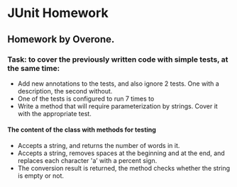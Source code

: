 # **JUnit Homework**

## Homework by Overone.

### Task: to cover the previously written code with simple tests, at the same time:
* Add new annotations to the tests, and also ignore 2 tests. One with a description, the second without.
* One of the tests is configured to run 7 times to
* Write a method that will require parameterization by strings. Cover it with the appropriate test.

#### The content of the class with methods for testing
* Accepts a string, and returns the number of words in it.
* Accepts a string, removes spaces at the beginning and at the end, and replaces each character 'a’ with a percent sign.
* The conversion result is returned, the method checks whether the string is empty or not.



